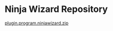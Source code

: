 # Ninja Wizard Repository

<a href="/SL4YT4NIC/ninja/blob/main/plugin.program.ninjawizard.zip">plugin.program.ninjawizard.zip</a>
